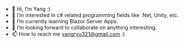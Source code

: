 - 👋 Hi, I’m Yang :)
- 👀 I’m interested in c# related programming fields like .Net, Unity, etc.
- 🌱 I’m currently learning Blazor Server Apps.
- 💞️ I’m looking forward to collaborate on anything interesting.
- 📫 How to reach me yangryu321@gmail.com :)

<!---
yangryu321/yangryu321 is a ✨ special ✨ repository because its `README.md` (this file) appears on your GitHub profile.
You can click the Preview link to take a look at your changes.
--->

